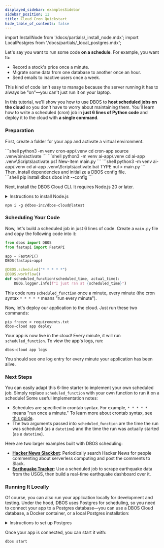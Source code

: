 ```yaml
---
displayed_sidebar: examplesSidebar
sidebar_position: 11
title: Cloud Cron Quickstart
hide_table_of_contents: false
---
```

import InstallNode from '/docs/partials/_install_node.mdx';
import LocalPostgres from '/docs/partials/_local_postgres.mdx';

Let's say you want to run some code **on a schedule**.  For example, you want to:

- Record a stock's price once a minute.
- Migrate some data from one database to another once an hour.
- Send emails to inactive users once a week.

This kind of code isn't easy to manage because the server running it has to always be "on"&mdash;you can't just run it on your laptop.

In this tutorial, we'll show you how to use DBOS to **host scheduled jobs on the cloud** so you don't have to worry about maintaining them.
You'll learn how to write a scheduled (cron) job in **just 6 lines of Python code** and deploy it to the cloud with **a single command**.

### Preparation

<section className="row list">
<article className="col col--6">

First, create a folder for your app and activate a virtual environment.
</article>

<article className="col col--6">
<Tabs groupId="operating-systems" className="small-tabs">
<TabItem value="maclinux" label="macOS/Linux">
```shell
python3 -m venv cron-app/.venv
cd cron-app
source .venv/bin/activate
```
</TabItem>
<TabItem value="win-ps" label="Windows (PowerShell)">
```shell
python3 -m venv ai-app/.venv
cd ai-app
.venv\Scripts\activate.ps1
New-Item main.py
```
</TabItem>
<TabItem value="win-cmd" label="Windows (cmd)">
```shell
python3 -m venv ai-app/.venv
cd ai-app
.venv\Scripts\activate.bat
TYPE nul > main.py
```
</TabItem>
</Tabs>
</article>

<article className="col col--6">
Then, install dependencies and initialize a DBOS config file.
</article>

<article className="col col--6">
```shell
pip install dbos
dbos init --config
```
</article>

<article className="col col--6">

Next, install the DBOS Cloud CLI.
It requires Node.js 20 or later.

</article>

<article className="col col--6">

<details>
<summary>Instructions to install Node.js</summary>
<InstallNode />
</details>

```shell
npm i -g @dbos-inc/dbos-cloud@latest
```
</article>


</section>

### Scheduling Your Code

Now, let's build a scheduled job in just 6 lines of code.
Create a `main.py` file and copy the following code into it:

```python showLineNumbers title="main.py"
from dbos import DBOS
from fastapi import FastAPI

app = FastAPI()
DBOS(fastapi=app)

@DBOS.scheduled("* * * * *")
@DBOS.workflow()
def scheduled_function(scheduled_time, actual_time):
    DBOS.logger.info(f"I just ran at {scheduled_time}")
```

This code runs `scheduled_function` once a minute, every minute (the cron syntax `* * * * *` means "run every minute").

Now, let's deploy our application to the cloud.
Just run these two commands:

```shell
pip freeze > requirements.txt
dbos-cloud app deploy
```

Your app is now live in the cloud!
Every minute, it will run `scheduled_function`.
To view the app's logs, run:

```shell
dbos-cloud app logs
```

You should see one log entry for every minute your application has been alive.

### Next Steps

You can easily adapt this 6-line starter to implement your own scheduled job.
Simply replace `scheduled_function` with your own function to run it on a schedule!
Some useful implementation notes:

- Schedules are specified in crontab syntax.
For example, `* * * * *` means "run once a minute."
To learn more about crontab syntax, see [this guide](https://docs.gitlab.com/ee/topics/cron/).
- The two arguments passed into `scheduled_function` are the time the run was scheduled (as a `datetime`) and the time the run was actually started (as a `datetime`).

Here are two larger examples built with DBOS scheduling:

- [**Hacker News Slackbot**](../examples/hacker-news-bot.md): Periodically search Hacker News for people commenting about serverless computing and post the comments to Slack.
- [**Earthquake Tracker**](../examples/earthquake-tracker.md): Use a scheduled job to scrape earthquake data from the USGS, then build a real-time earthquake dashboard over it.

### Running It Locally

Of course, you can also run your application locally for development and testing.
Under the hood, DBOS uses Postgres for scheduling, so you need to connect your app to a Postgres database&mdash;you can use a DBOS Cloud database, a Docker container, or a local Postgres installation:

<details>
<summary>Instructions to set up Postgres</summary>

<LocalPostgres cmd={'python3 start_postgres_docker.py'} />
</details>

Once your app is connected, you can start it with:

```
dbos start
```
